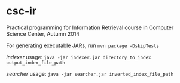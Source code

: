 csc-ir
======

Practical programming for Information Retrieval course in Computer Science Center, Autumn 2014


For generating executable JARs, run `mvn package -DskipTests`

*indexer* usage: `java -jar indexer.jar directory_to_index output_index_file_path`

*searcher* usage: `java -jar searcher.jar inverted_index_file_path`